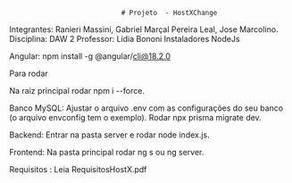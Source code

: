                                 # Projeto  - HostXChange
Integrantes: Ranieri Massini, Gabriel Marçal Pereira Leal, Jose Marcolino.
Disciplina: DAW 2
Professor: Lídia Bononi
Instaladores
NodeJs

Angular: npm install -g @angular/cli@18.2.0

Para rodar

Na raiz principal rodar npm i --force.

Banco MySQL:
Ajustar o arquivo .env com as configurações do seu banco (o arquivo envconfig tem o exemplo).
Rodar npx prisma migrate dev.

Backend:
Entrar na pasta server e rodar node index.js.

Frontend:
Na pasta principal rodar ng s ou ng server.


Requisitos :
Leia RequisitosHostX.pdf
